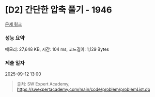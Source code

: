 # [D2] 간단한 압축 풀기 - 1946 

[문제 링크](https://swexpertacademy.com/main/code/problem/problemDetail.do?contestProbId=AV5PmkDKAOMDFAUq) 

### 성능 요약

메모리: 27,648 KB, 시간: 104 ms, 코드길이: 1,129 Bytes

### 제출 일자

2025-09-12 13:00



> 출처: SW Expert Academy, https://swexpertacademy.com/main/code/problem/problemList.do